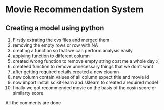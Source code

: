 # Movie Recommendation System
## Creating a model using python

1. Firstly extrating the cvs files and merged them
2. removing the empty rows or row with NA
3. creating a function so that we can perform analysis easily
4. applying function to different column
5. created wrong function to remove empty string cost me a whole day :(
6. createed function to remove unnecessary things that we don't want
7. after getting required details created a new cloumn
8. new column contain values of all column expect title and movie id
9. now import install scikit-learn and sklearn to created a required model
10. finally we got recommended movie on the basis of the cosin score or similarty score 

All the comments are done
